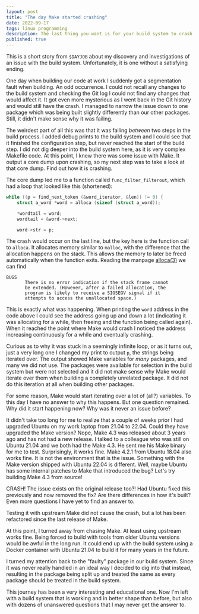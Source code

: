 ```yaml
---
layout: post
title: "The day Make started crashing"
date: 2022-09-17
tags: linux programming
description: The last thing you want is for your build system to crash
published: true
---
```


This is a short story from `$DAYJOB` about my discovery and investigations of
an issue with the build system. Unfortunately, it is one without a satisfying
ending.

One day when building our code at work I suddenly got a segmentation fault when
building. An odd occurrence. I could not recall any changes to the build
system and checking the Git log I could not find any changes that would affect
it. It got even more mysterious as I went back in the Git history and would
still have the crash. I managed to narrow the issue down to one package which
was being built slightly differently than our other packages. Still, it didn't
make sense why it was failing.

The weirdest part of all this was that it was failing *between* two steps in the
build process. I added debug prints to the build system and I could see that it
finished the configuration step, but never reached the start of the build step.
I did not dig deeper into the build system here, as it is very complex Makefile
code. At this point, I knew there was some issue with Make. It output a core
dump upon crashing, so my next step was to take a look at that core dump. Find
out how it is crashing.

The core dump led me to a function called `func_filter_filterout`, which had a
loop that looked like this (shortened):
```c
while ((p = find_next_token (&word_iterator, &len)) != 0) {
	struct a_word *word = alloca (sizeof (struct a_word));

	*wordtail = word;
	wordtail = &word->next;

	word->str = p;
```

The crash would occur on the last line, but the key here is the function call to
`alloca`. It allocates memory similar to `malloc`, with the difference that the
allocation happens on the stack. This allows the memory to later be freed
automatically when the function exits. Reading the manpage
[alloca(3)](https://man7.org/linux/man-pages/man3/alloca.3.html) we can find
```
BUGS
       There is no error indication if the stack frame cannot
       be extended. (However, after a failed allocation, the
       program is likely to receive a SIGSEGV signal if it
       attempts to access the unallocated space.)
```

This is exactly what was happening. When printing the `word` address in the code
above I could see the address going up and down a lot (indicating it was
allocating for a while, then freeing and the function being called again). When
it reached the point where Make would crash I noticed the address increasing
continuously for a while and eventually crashing.

Curious as to why it was stuck in a seemingly infinite loop, or as it turns out,
just a very long one I changed my print to output `p`, the strings being
iterated over. The output showed Make variables for *many* packages, and many
we did not use. The packages were available for selection in the build system
but were not selected and it did not make sense why Make would iterate over them
when building a completely unrelated package. It did not do this iteration at
all when building other packages.

For some reason, Make would start iterating over a lot of (all?) variables. To
this day I have no answer to why this happens. But one question remained. Why
did it start happening now? Why was it never an issue before?

It didn't take too long for me to realize that a couple of weeks prior I had
upgraded Ubuntu on my work laptop from 21.04 to 22.04. Could they have upgraded
the Make version? Nope, Make 4.3 was released about 3 years ago and has not had
a new release. I talked to a colleague who was still on Ubuntu 21.04 and we both
had the Make 4.3. He sent me his Make binary for me to test. Surprisingly,
it works fine. Make 4.2.1 from Ubuntu 18.04 also works fine. It is not the
environment that is the issue. Something with the Make version shipped with
Ubuntu 22.04 is different. Well, maybe Ubuntu has some internal patches to Make
that introduced the bug? Let's try building Make 4.3 from source!

CRASH! The issue exists on the original release too?! Had Ubuntu fixed this
previously and now removed the fix? Are there differences in how it's built?
Even more questions I have yet to find an answer to.

Testing it with upstream Make did not cause the crash, but a lot has been
refactored since the last release of Make.

At this point, I turned away from chasing Make. At least using upstream works
fine. Being forced to build with tools from older Ubuntu versions would be awful
in the long run. It could end up with the build system using a Docker container
with Ubuntu 21.04 to build it for many years in the future.

I turned my attention back to the "faulty" package in our build system. Since it
was never really handled in an ideal way I decided to dig into that instead,
resulting in the package being split up and treated the same as every package
should be treated in the build system.

This journey has been a very interesting and educational one. Now I'm left with
a build system that is working and in better shape than before, but also with
dozens of unanswered questions that I may never get the answer to.





